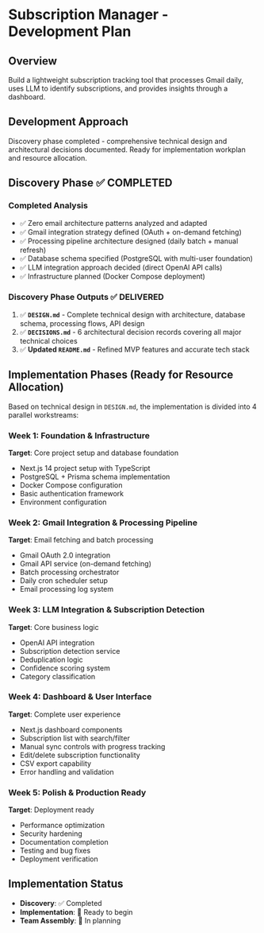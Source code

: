 # Subscription Manager - Development Plan

## Overview
Build a lightweight subscription tracking tool that processes Gmail daily, uses LLM to identify subscriptions, and provides insights through a dashboard.

## Development Approach
Discovery phase completed - comprehensive technical design and architectural decisions documented. Ready for implementation workplan and resource allocation.

## Discovery Phase ✅ **COMPLETED**

### Completed Analysis
- ✅ Zero email architecture patterns analyzed and adapted
- ✅ Gmail integration strategy defined (OAuth + on-demand fetching)
- ✅ Processing pipeline architecture designed (daily batch + manual refresh)
- ✅ Database schema specified (PostgreSQL with multi-user foundation)
- ✅ LLM integration approach decided (direct OpenAI API calls)
- ✅ Infrastructure planned (Docker Compose deployment)

### Discovery Phase Outputs ✅ **DELIVERED**
1. ✅ **`DESIGN.md`** - Complete technical design with architecture, database schema, processing flows, API design
2. ✅ **`DECISIONS.md`** - 6 architectural decision records covering all major technical choices
3. ✅ **Updated `README.md`** - Refined MVP features and accurate tech stack

## Implementation Phases (Ready for Resource Allocation)

Based on technical design in `DESIGN.md`, the implementation is divided into 4 parallel workstreams:

### Week 1: Foundation & Infrastructure
**Target**: Core project setup and database foundation
- Next.js 14 project setup with TypeScript
- PostgreSQL + Prisma schema implementation
- Docker Compose configuration
- Basic authentication framework
- Environment configuration

### Week 2: Gmail Integration & Processing Pipeline  
**Target**: Email fetching and batch processing
- Gmail OAuth 2.0 integration
- Gmail API service (on-demand fetching)
- Batch processing orchestrator
- Daily cron scheduler setup
- Email processing log system

### Week 3: LLM Integration & Subscription Detection
**Target**: Core business logic
- OpenAI API integration
- Subscription detection service
- Deduplication logic
- Confidence scoring system
- Category classification

### Week 4: Dashboard & User Interface
**Target**: Complete user experience
- Next.js dashboard components
- Subscription list with search/filter
- Manual sync controls with progress tracking
- Edit/delete subscription functionality
- CSV export capability
- Error handling and validation

### Week 5: Polish & Production Ready
**Target**: Deployment ready
- Performance optimization
- Security hardening
- Documentation completion
- Testing and bug fixes
- Deployment verification

## Implementation Status
- **Discovery**: ✅ Completed
- **Implementation**: 🚧 Ready to begin
- **Team Assembly**: 🔄 In planning